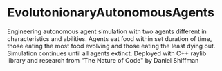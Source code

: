 # EvolutonionaryAutonomousAgents
 Engineering autonomous agent simulation with two agents different in characteristics and abilities. Agents eat food within set duration of time, those eating the most food evolving and those eating the least dying out. Simulation continues until all agents extinct. Deployed with C++ raylib library and research from "The Nature of Code" by Daniel Shiffman
